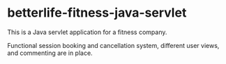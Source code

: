 # betterlife-fitness-java-servlet

This is a Java servlet application for a fitness company.

Functional session booking and cancellation system, different user views, and commenting are in place.
